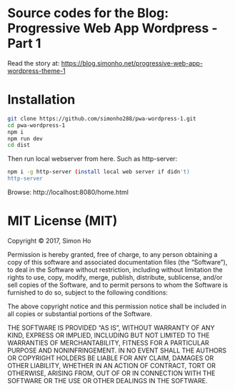 # Source codes for the Blog: Progressive Web App Wordpress - Part 1

Read the story at: https://blog.simonho.net/progressive-web-app-wordpress-theme-1

# Installation

```bash
git clone https://github.com/simonho288/pwa-wordpress-1.git
cd pwa-wordpress-1
npm i
npm run dev
cd dist
```

Then run local webserver from here. Such as http-server:
```bash
npm i -g http-server (install local web server if didn't)
http-server
```

Browse: http://localhost:8080/home.html

MIT License (MIT)
=====================

Copyright © 2017, Simon Ho

Permission is hereby granted, free of charge, to any person
obtaining a copy of this software and associated documentation
files (the “Software”), to deal in the Software without
restriction, including without limitation the rights to use,
copy, modify, merge, publish, distribute, sublicense, and/or sell
copies of the Software, and to permit persons to whom the
Software is furnished to do so, subject to the following
conditions:

The above copyright notice and this permission notice shall be
included in all copies or substantial portions of the Software.

THE SOFTWARE IS PROVIDED “AS IS”, WITHOUT WARRANTY OF ANY KIND,
EXPRESS OR IMPLIED, INCLUDING BUT NOT LIMITED TO THE WARRANTIES
OF MERCHANTABILITY, FITNESS FOR A PARTICULAR PURPOSE AND
NONINFRINGEMENT. IN NO EVENT SHALL THE AUTHORS OR COPYRIGHT
HOLDERS BE LIABLE FOR ANY CLAIM, DAMAGES OR OTHER LIABILITY,
WHETHER IN AN ACTION OF CONTRACT, TORT OR OTHERWISE, ARISING
FROM, OUT OF OR IN CONNECTION WITH THE SOFTWARE OR THE USE OR
OTHER DEALINGS IN THE SOFTWARE.

